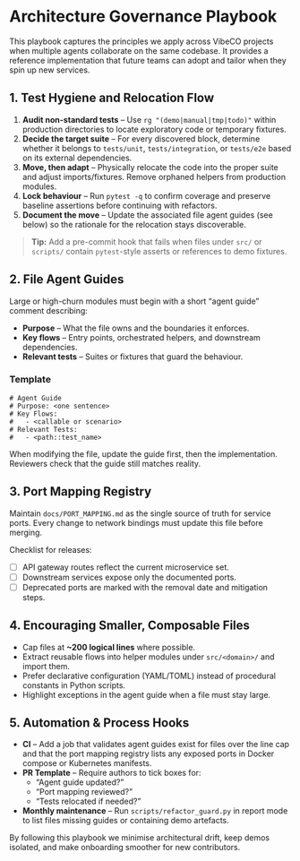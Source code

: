 # Architecture Governance Playbook

This playbook captures the principles we apply across VibeCO projects when multiple
agents collaborate on the same codebase. It provides a reference implementation that
future teams can adopt and tailor when they spin up new services.

## 1. Test Hygiene and Relocation Flow

1. **Audit non-standard tests** – Use `rg "(demo|manual|tmp|todo)"` within
   production directories to locate exploratory code or temporary fixtures.
2. **Decide the target suite** – For every discovered block, determine whether it
   belongs to `tests/unit`, `tests/integration`, or `tests/e2e` based on its external
   dependencies.
3. **Move, then adapt** – Physically relocate the code into the proper suite and
   adjust imports/fixtures. Remove orphaned helpers from production modules.
4. **Lock behaviour** – Run `pytest -q` to confirm coverage and preserve baseline
   assertions before continuing with refactors.
5. **Document the move** – Update the associated file agent guides (see below) so the
   rationale for the relocation stays discoverable.

> **Tip:** Add a pre-commit hook that fails when files under `src/` or `scripts/`
> contain `pytest`-style asserts or references to demo fixtures.

## 2. File Agent Guides

Large or high-churn modules must begin with a short “agent guide” comment describing:

- **Purpose** – What the file owns and the boundaries it enforces.
- **Key flows** – Entry points, orchestrated helpers, and downstream dependencies.
- **Relevant tests** – Suites or fixtures that guard the behaviour.

### Template

```text
# Agent Guide
# Purpose: <one sentence>
# Key Flows:
#   - <callable or scenario>
# Relevant Tests:
#   - <path::test_name>
```

When modifying the file, update the guide first, then the implementation. Reviewers
check that the guide still matches reality.

## 3. Port Mapping Registry

Maintain `docs/PORT_MAPPING.md` as the single source of truth for service ports.
Every change to network bindings must update this file before merging.

Checklist for releases:

- [ ] API gateway routes reflect the current microservice set.
- [ ] Downstream services expose only the documented ports.
- [ ] Deprecated ports are marked with the removal date and mitigation steps.

## 4. Encouraging Smaller, Composable Files

- Cap files at **~200 logical lines** where possible.
- Extract reusable flows into helper modules under `src/<domain>/` and import them.
- Prefer declarative configuration (YAML/TOML) instead of procedural constants in
  Python scripts.
- Highlight exceptions in the agent guide when a file must stay large.

## 5. Automation & Process Hooks

- **CI** – Add a job that validates agent guides exist for files over the line cap
  and that the port mapping registry lists any exposed ports in Docker compose or
  Kubernetes manifests.
- **PR Template** – Require authors to tick boxes for:
  - “Agent guide updated?”
  - “Port mapping reviewed?”
  - “Tests relocated if needed?”
- **Monthly maintenance** – Run `scripts/refactor_guard.py` in report mode to list
  files missing guides or containing demo artefacts.

By following this playbook we minimise architectural drift, keep demos isolated, and
make onboarding smoother for new contributors.
